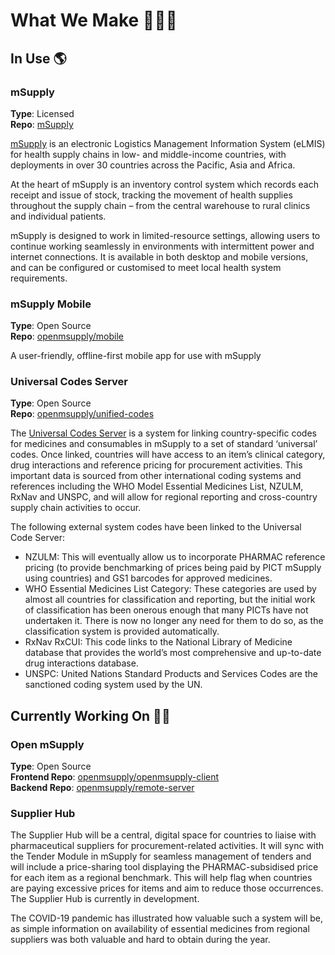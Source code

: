 # What We Make 👩🏽‍💻

## In Use 🌎
### mSupply 
**Type**: Licensed  
**Repo**: [mSupply](https://github.com/sussol/msupply)

[mSupply](https://msupply.org.nz/) is an electronic Logistics Management Information System (eLMIS) for health supply chains in low- and middle-income countries, with deployments in over 30 countries across the Pacific, Asia and Africa. 

At the heart of mSupply is an inventory control system which records each receipt and issue of stock, tracking the movement of health supplies throughout the supply chain – from the central warehouse to rural clinics and individual patients. 

mSupply is designed to work in limited-resource settings, allowing users to continue working seamlessly in environments with intermittent power and internet connections. It is available in both desktop and mobile versions, and can be configured or customised to meet local health system requirements.

### mSupply Mobile 
**Type**: Open Source <br />
**Repo**: [openmsupply/mobile](https://github.com/openmsupply/mobile)

A user-friendly, offline-first mobile app for use with mSupply

### Universal Codes Server 
**Type**: Open Source <br />
**Repo**: [openmsupply/unified-codes](https://github.com/openmsupply/unified-codes)

The [Universal Codes Server](https://codes.msupply.foundation/) is a system for linking country-specific codes for medicines and consumables in mSupply to a set of standard ‘universal’ codes. Once linked, countries will have access to an item’s clinical category, drug interactions and reference pricing for procurement activities. This important data is sourced from other international coding systems and references including the WHO Model Essential Medicines List, NZULM, RxNav and UNSPC, and will allow for regional reporting and cross-country supply chain activities to occur.

The following external system codes have been linked to the Universal Code Server:
* NZULM:  This will eventually allow us to incorporate PHARMAC reference pricing (to provide benchmarking of prices being paid by PICT mSupply using countries) and GS1 barcodes for approved medicines.
* WHO Essential Medicines List Category: These categories are used by almost all countries for classification and reporting, but the initial work of classification has been onerous enough that many PICTs have not undertaken it. There is now no longer any need for them to do so, as the classification system is provided automatically.
* RxNav RxCUI: This code links to the National Library of Medicine database that provides the world’s most comprehensive and up-to-date drug interactions database.
* UNSPC: United Nations Standard Products and Services Codes are the sanctioned coding system used by the UN.


## Currently Working On 👷🏽
###  Open mSupply
**Type**: Open Source<br />
**Frontend Repo**: [openmsupply/openmsupply-client](https://github.com/openmsupply/remote-server)<br />
**Backend Repo**: [openmsupply/remote-server](https://github.com/openmsupply/openmsupply-client)


### Supplier Hub 
The Supplier Hub will be a central, digital space for countries to liaise with pharmaceutical suppliers for procurement-related activities. It will sync with the Tender Module in mSupply for seamless management of tenders and will include a price-sharing tool displaying the PHARMAC-subsidised price for each item as a regional benchmark. This will help flag when countries are paying excessive prices for items and aim to reduce those occurrences. The Supplier Hub is currently in development.

The COVID-19 pandemic has illustrated how valuable such a system will be, as simple information on availability of essential medicines from regional suppliers was both valuable and hard to obtain during the year.
